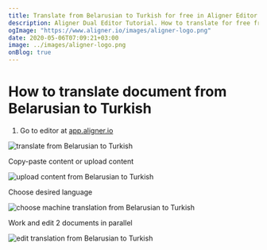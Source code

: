 ```yaml
---
title: Translate from Belarusian to Turkish for free in Aligner Editor
description: Aligner Dual Editor Tutorial. How to translate for free from Belarusian to Turkish. Aligner is multilingual document management platform. 
ogImage: "https://www.aligner.io/images/aligner-logo.png"
date: 2020-05-06T07:09:21+03:00
image: ../images/aligner-logo.png
onBlog: true
---
```


# How to translate document from Belarusian to Turkish

1. Go to editor at [app.aligner.io](https://app.aligner.io "Aligner App web page")

![translate from Belarusian to Turkish](../aligner-blank-editor.png "translate from Belarusian to Turkish")

Copy-paste content or upload content

![upload content from Belarusian to Turkish](../aligner-uploaded-document.png "upload content from Belarusian to Turkish")

Choose desired language

![choose machine translation from Belarusian to Turkish](../aligner-language-dropdown.png "choose machine translation from Belarusian to Turkish")

Work and edit 2 documents in parallel

![edit translation from Belarusian to Turkish](../aligner-double-sitded-editor.png "edit translation from Belarusian to Turkish")

